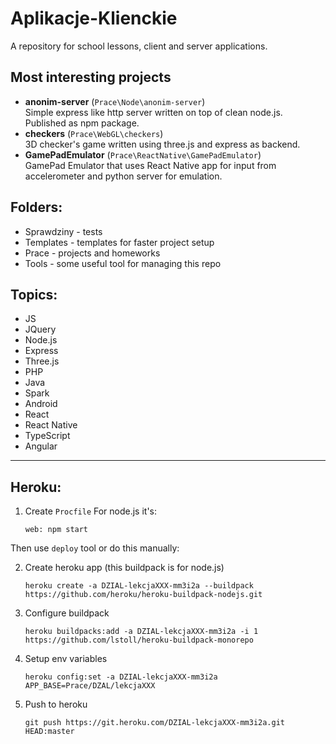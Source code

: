 # Aplikacje-Klienckie

A repository for school lessons, client and server applications.

## Most interesting projects

-   **anonim-server** (`Prace\Node\anonim-server`)\
     Simple express like http server written on top of clean node.js. Published as npm package.
-   **checkers** (`Prace\WebGL\checkers`)\
     3D checker's game written using three.js and express as backend.
-   **GamePadEmulator** (`Prace\ReactNative\GamePadEmulator`)\
     GamePad Emulator that uses React Native app for input from accelerometer and python server for emulation.

## Folders:

-   Sprawdziny - tests
-   Templates - templates for faster project setup
-   Prace - projects and homeworks
-   Tools - some useful tool for managing this repo

## Topics:

-   JS
-   JQuery
-   Node.js
-   Express
-   Three.js
-   PHP
-   Java
-   Spark
-   Android
-   React
-   React Native
-   TypeScript
-   Angular

---

## Heroku:

1.  Create `Procfile`
    For node.js it's:

        web: npm start

Then use `deploy` tool or do this manually:

2.  Create heroku app (this buildpack is for node.js)

        heroku create -a DZIAL-lekcjaXXX-mm3i2a --buildpack https://github.com/heroku/heroku-buildpack-nodejs.git

3.  Configure buildpack

        heroku buildpacks:add -a DZIAL-lekcjaXXX-mm3i2a -i 1 https://github.com/lstoll/heroku-buildpack-monorepo

4.  Setup env variables

        heroku config:set -a DZIAL-lekcjaXXX-mm3i2a APP_BASE=Prace/DZAL/lekcjaXXX

5.  Push to heroku

        git push https://git.heroku.com/DZIAL-lekcjaXXX-mm3i2a.git HEAD:master
